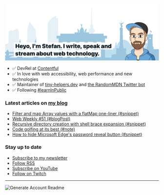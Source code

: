 <img alt="Heyo, I'm Stefan. I write and speak about web technology." src="https://raw.githubusercontent.com/stefanjudis/stefanjudis/main/screenshot.png">

- ✅ DevRel at [Contentful](https://www.contentful.com)
- ✅ In love with web accessibility, web performance and new technologies
- ✅ Maintainer of [tiny-helpers.dev](https://tiny-helpers.dev) and [the RandomMDN Twitter bot](https://twitter.com/randomMDN)
- ✅ Following [#learnInPublic](https://www.stefanjudis.com/today-i-learned/)
### Latest articles on [my blog](https://www.stefanjudis.com)

<!-- BLOG-POST-LIST:START -->
- [Filter and map Array values with a flatMap one-liner &lpar;#snippet&rpar;](https://www.stefanjudis.com/snippets/filter-and-map-array-values-with-a-flatmap-one-liner/)
- [Web Weekly #51 &lpar;#blogPost&rpar;](https://www.stefanjudis.com/blog/web-weekly-51/)
- [Recursive directory creation with shell brace expansion &lpar;#snippet&rpar;](https://www.stefanjudis.com/snippets/recursive-directory-creation-with-shell-brace-expansion/)
- [Code golfing at its best &lpar;#note&rpar;](https://www.stefanjudis.com/notes/code-golfing-at-its-best/)
- [How to hide Microsoft Edge&#39;s password reveal button &lpar;#snippet&rpar;](https://www.stefanjudis.com/snippets/how-to-hide-microsoft-edges-password-reveal-button/)
<!-- BLOG-POST-LIST:END -->

### Stay up to date

- [Subscribe to my newsletter](https://www.stefanjudis.com/newsletter/)
- [Follow RSS](https://www.stefanjudis.com/feeds/)
- [Subscribe on YouTube](https://youtube.com/c/stefanjudis)
- [Follow on Twitch](https://www.twitch.tv/stefanjudis)

---

![Generate Account Readme](https://github.com/stefanjudis/stefanjudis/workflows/Generate%20Account%20Readme/badge.svg)
